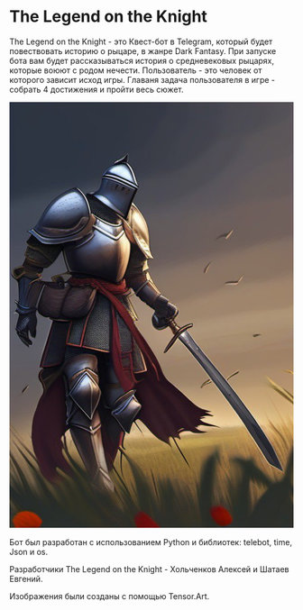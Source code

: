 # The Legend on the Knight

  The Legend on the Knight - это Квест-бот в Telegram, который будет повествовать историю о рыцаре, в жанре Dark Fantasy. При запуске бота вам будет рассказываться история о средневековых рыцарях, которые воюют с родом нечести. Пользователь - это человек от которого зависит исход игры. Главаня задача пользователя в игре - собрать 4 достижения и пройти весь сюжет. 

![Knight](https://github.com/Holchenkov/TG_BOT/blob/main/Photo/%D0%9E%D0%B4%D0%B8%D0%BD.jpg?raw=true)

Бот был разработан с использованием Python и библиотек: telebot, time, Json и os.

Разработчики The Legend on the Knight - Хольченков Алексей и Шатаев Евгений.

Изображения были созданы с помощью Tensor.Art. 
